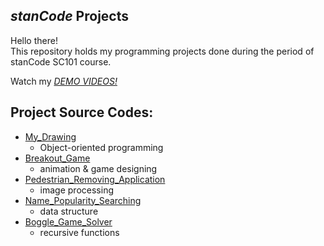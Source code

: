 ## *stanCode* Projects
Hello there!\
This repository holds my programming projects done during the period of stanCode SC101 course.

Watch my *[DEMO VIDEOS!](https://drive.google.com/drive/folders/1X_JWyv8OQLqniFJ8Gs7mZP9kNbh5Psvg?usp=sharing)*

## Project Source Codes:
* [My_Drawing](https://github.com/tzuling/sc101-project/tree/main/My_drawing/my_drawing.py)
  * Object-oriented programming
* [Breakout_Game](https://github.com/tzuling/sc101-project/tree/main/Breakout_Game/breakout.py)
  * animation & game designing
* [Pedestrian_Removing_Application](https://github.com/tzuling/sc101-project/tree/main/Pedestrian_Removing_Application/stanCodoshop.py)
  * image processing
* [Name_Popularity_Searching](https://github.com/tzuling/sc101-project/tree/main/Name_Popularity_Searching/babygraphics.py)
  * data structure
* [Boggle_Game_Solver](https://github.com/tzuling/sc101-project/tree/main/Boggle_Game_Solver/boggle.py)
  * recursive functions

